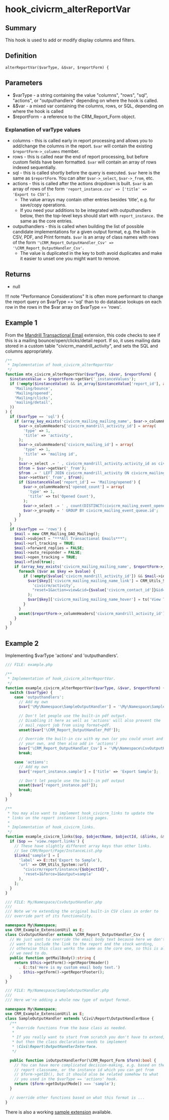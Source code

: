 # hook_civicrm_alterReportVar

## Summary

This hook is used to add or modify display columns and filters.

## Definition

    alterReportVar($varType, &$var, $reportForm) {

## Parameters

* $varType - a string containing the value "columns", "rows", "sql", "actions", or "outputhandlers" depending on where the hook is called.
* &$var - a mixed var containing the columns, rows, or SQL, depending on where the hook is called
* $reportForm - a reference to the CRM_Report_Form object.

### Explanation of varType values

* columns - this is called early in report processing and allows you to add/change the columns in the report. `$var` will contain the existing `$reportForm->_columns` member.
*   rows - this is called near the end of report processing, but before custom fields have been formatted. `$var` will contain an array of rows indexed sequentially.
*   sql - this is called shortly before the query is executed. `$var` here is the same as `$reportForm`. You can alter `$var->_select`, `$var->_from`, etc.
*   actions - this is called after the actions dropdown is built. `$var` is an array of rows of the form `'report_instance.csv' => ['title' => 'Export to CSV']`.
    * The value arrays may contain other entries besides 'title', e.g. for save/copy operations.
    * If you need your additions to be integrated with outputhandlers below, then the top-level keys should start with `report_instance.` the same as the core entries.
* outputhandlers - this is called when building the list of possible candidate implementations for a given output format, e.g. the built-in CSV, PDF, and Print formats. `$var` is an array of class names with rows of the form `'\CRM_Report_OutputHandler_Csv' => '\CRM_Report_OutputHandler_Csv'`.
    * The value is duplicated in the key to both avoid duplicates and make it easier to unset one you might want to remove.

## Returns

* null
  
!!! note "Performance Considerations"
    It is often more performant to change the report query on $varType == 'sql' than to do database lookups on each row in the rows in the $var array on $varType == 'rows'. 

## Example 1

From the [Mandrill Transactional Email](https://github.com/JMAConsulting/biz.jmaconsulting.mte) extension, this code checks to see if this is a mailing bounce/open/clicks/detail report.  If so, it uses mailing data stored in a custom table "civicrm_mandrill_activity", and sets the SQL and columns appropriately.

``` php
/**
 * Implementation of hook_civicrm_alterReportVar
 */
function mte_civicrm_alterReportVar($varType, &$var, $reportForm) {
  $instanceValue = $reportForm->getVar('_instanceValues');
  if (!empty($instanceValue) && in_array($instanceValue['report_id'], array(
    'Mailing/bounce',
    'Mailing/opened',
    'Mailing/clicks',
    'mailing/detail',
  ))
) {
  if ($varType == 'sql') {
    if (array_key_exists('civicrm_mailing_mailing_name', $var->_columnHeaders)) {
      $var->_columnHeaders['civicrm_mandrill_activity_id'] = array(
        'type' => 1,
        'title' => 'activity',
      );
      $var->_columnHeaders['civicrm_mailing_id'] = array(
        'type' => 1,
        'title' => 'mailing id',
      );
      $var->_select .= ' , civicrm_mandrill_activity.activity_id as civicrm_mandrill_activity_id, mailing_civireport.id as civicrm_mailing_id ';
      $from = $var->getVar('_from');
      $from .= ' LEFT JOIN civicrm_mandrill_activity ON civicrm_mailing_event_queue.id = civicrm_mandrill_activity.mailing_queue_id';
      $var->setVar('_from', $from);
      if ($instanceValue['report_id'] == 'Mailing/opened') {
        $var->_columnHeaders['opened_count'] = array(
          'type' => 1,
          'title' => ts('Opened Count'),
        );
        $var->_select .= ' , count(DISTINCT(civicrm_mailing_event_opened.id)) as opened_count';
        $var->_groupBy = ' GROUP BY civicrm_mailing_event_queue.id';
      }
    }
  }
  if ($varType == 'rows') {
    $mail = new CRM_Mailing_DAO_Mailing();
    $mail->subject = "***All Transactional Emails***";
    $mail->url_tracking = TRUE;
    $mail->forward_replies = FALSE;
    $mail->auto_responder = FALSE;
    $mail->open_tracking = TRUE;
    $mail->find(true);
    if (array_key_exists('civicrm_mailing_mailing_name', $reportForm->_columnHeaders)) {
      foreach ($var as $key => $value) {
        if (!empty($value['civicrm_mandrill_activity_id']) && $mail->id == $value['civicrm_mailing_id']) {
          $var[$key]['civicrm_mailing_mailing_name_link'] = CRM_Utils_System::url(
            'civicrm/activity',
            "reset=1&action=view&cid={$value['civicrm_contact_id']}&id={$value['civicrm_mandrill_activity_id']}"
          );
          $var[$key]['civicrm_mailing_mailing_name_hover'] = ts('View Transactional Email');
        }
      }
      unset($reportForm->_columnHeaders['civicrm_mandrill_activity_id'], $reportForm->_columnHeaders['civicrm_mailing_id']);
    }
  }
}

```

## Example 2

Implementing $varType 'actions' and 'outputhandlers'.

``` php
/// FILE: example.php

/**
 * Implementation of hook_civicrm_alterReportVar.
 */
function example_civicrm_alterReportVar($varType, &$var, $reportForm) {
  switch ($varType) {
    case 'outputhandlers':
      // Add my own
      $var['\My\Namespace\SampleOutputHandler'] = '\My\Namespace\SampleOutputHandler';

      // Don't let people use the built-in pdf output.
      // Disabling it here as well as 'actions' will also prevent the
      // mail_report job from using format=pdf.
      unset($var['\CRM_Report_OutputHandler_Pdf']);

      // Override the built-in csv with my own (or you could unset and add
      // your own, and then also add in 'actions')
      $var['\CRM_Report_OutputHandler_Csv'] = '\My\Namespace\CsvOutputHandler';
      break;

    case 'actions':
      // Add my own
      $var['report_instance.sample'] = ['title' => 'Export Sample'];

      // Don't let people use the built-in pdf output
      unset($var['report_instance.pdf']);
      break;
  }
}

/**
 * You may also want to implement hook_civicrm_links to update the
 * links on the report instance listing pages.
 *
 * Implementation of hook_civicrm_links.
 */
function example_civicrm_links($op, $objectName, $objectId, &$links, &$mask, &$values) {
  if ($op == 'view.report.links') {
    // These have slightly different array keys than other links.
    // See CRM/Report/Page/InstanceList.php
    $links['sample'] = [
      'label' => E::ts('Export to Sample'),
      'url' => CRM_Utils_System::url(
        "civicrm/report/instance/{$objectId}",
        'reset=1&force=1&output=sample'
      ),
    ];
  }
}

/// FILE: My/Namespace/CsvOutputHandler.php
///
/// Note we're extending the original built-in CSV class in order to
/// override part of its functionality.

namespace My\Namespace;
use CRM_Example_ExtensionUtil as E;
class CsvOutputHandler extends \CRM_Report_OutputHandler_Csv {
  // We just want to override the email body text because here we don't
  // want to include the link to the report and the stock wording,
  // otherwise this class works the same as the core one, so this is all
  // we need to do.
  public function getMailBody():string {
    return $this->getForm()->getReportHeader()
      . E::ts('Here is my custom email body text.')
      . $this->getForm()->getReportFooter();
  }
}

/// FILE: My/Namespace/SampleOutputHandler.php
///
/// Here we're adding a whole new type of output format.

namespace My\Namespace;
use CRM_Example_ExtensionUtil as E;
class SampleOutputHandler extends \Civi\Report\OutputHandlerBase {
  /**
   * Override functions from the base class as needed.
   *
   * If you really want to start from scratch you don't have to extend,
   * but then the class declaration needs to implement
   * \Civi\Report\OutputHandlerInterface.
   */

  public function isOutputHandlerFor(\CRM_Report_Form $form):bool {
    // You can have more complicated decision-making, e.g. based on the
    // report classname, or the instance id which you can get from
    // $form->getID(), but it should also be related somehow to what
    // you used in the $varType == 'actions' hook.
    return ($form->getOutputMode() === 'sample');
  }

  // override other functions based on what this format is ...
}

```

There is also a working [sample extension](https://lab.civicrm.org/DaveD/examplereportoutputhandler) available.
